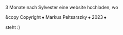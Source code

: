 3 Monate nach Sylvester eine website hochladen, wo 
        <p>&copy Copyright ⦁ Markus Peltsarszky ⦁ 2023 ⦁ </p>
steht 
:)
